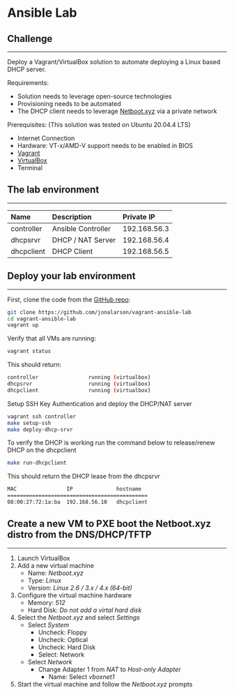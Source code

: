 # Ansible Lab

## Challenge
---
Deploy a Vagrant/VirtualBox solution to automate deploying a Linux based DHCP server.

Requirements:
- Solution needs to leverage open-source technologies
- Provisioning needs to be automated
- The DHCP client needs to leverage [Netboot.xyz](https://netboot.xyz/) via a private network

Prerequisites: (This solution was tested on Ubuntu 20.04.4 LTS)
- Internet Connection
- Hardware: VT-x/AMD-V support needs to be enabled in BIOS
- [Vagrant](https://learn.hashicorp.com/tutorials/vagrant/getting-started-index)
- [VirtualBox](https://www.virtualbox.org/wiki/Downloads)
- Terminal

## The lab environment
---
| Name | Description | Private IP |
|:-----|:------------|:-----------|
| controller | Ansible Controller | 192.168.56.3 |
| dhcpsrvr | DHCP / NAT Server | 192.168.56.4 |
| dhcpclient | DHCP Client | 192.168.56.5 |

## Deploy your lab environment
---
First, clone the code from the [GitHub repo](https://github.com/jonalarson/vagrant-ansible-lab):

```bash
git clone https://github.com/jonalarson/vagrant-ansible-lab
cd vagrant-ansible-lab
vagrant up
```

Verify that all VMs are running:

```bash
vagrant status
```

This should return:

```bash
controller                running (virtualbox)
dhcpsrvr                  running (virtualbox)
dhcpclient                running (virtualbox)
```

Setup SSH Key Authentication and deploy the DHCP/NAT server

```bash
vagrant ssh controller
make setup-ssh
make deploy-dhcp-srvr
```

To verify the DHCP is working run the command below to release/renew DHCP on the dhcpclient

```bash
make run-dhcpclient
```

This should return the DHCP lease from the dhcpsrvr

```bash
MAC                IP              hostname  
=============================================
08:00:27:72:1a:ba  192.168.56.10   dhcpclient     
```

## Create a new VM to PXE boot the Netboot.xyz distro from the DNS/DHCP/TFTP
---

1. Launch VirtualBox
2. Add a new virtual machine
   - Name: _Netboot.xyz_
   - Type: _Linux_
   - Version: _Linux 2.6 / 3.x / 4.x (64-bit)_
3. Configure the virtual machine hardware
   - Memory: _512_
   - Hard Disk: _Do not add a virtal hard disk_
4. Select the _Netboot.xyz_ and select _Settings_
   - Select _System_ 
      - Uncheck: Floppy
      - Uncheck: Optical
      - Uncheck: Hard Disk
      - Select: Network
   - Select _Network_
      - Change Adapter 1 from _NAT_ to _Host-only Adapter_
         - Name: Select _vboxnet1_
5. Start the virtual machine and follow the _Netboot.xyz_ prompts
